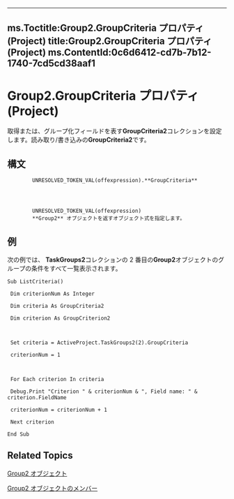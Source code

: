 

---
ms.Toctitle:Group2.GroupCriteria プロパティ (Project)
title:Group2.GroupCriteria プロパティ (Project)
ms.ContentId:0c6d6412-cd7b-7b12-1740-7cd5cd38aaf1
---
# Group2.GroupCriteria プロパティ (Project)




取得または、グループ化フィールドを表す**GroupCriteria2**コレクションを設定します。読み取り/書き込みの**GroupCriteria2**です。

## 構文

            UNRESOLVED_TOKEN_VAL(offexpression).**GroupCriteria**




            UNRESOLVED_TOKEN_VAL(offexpression)
            **Group2** オブジェクトを返すオブジェクト式を指定します。



## 例
次の例では、 **TaskGroups2**コレクションの 2 番目の**Group2**オブジェクトのグループの条件をすべて一覧表示されます。

```vba
Sub ListCriteria() 

 Dim criterionNum As Integer 

 Dim criteria As GroupCriteria2 

 Dim criterion As GroupCriterion2 

 

 Set criteria = ActiveProject.TaskGroups2(2).GroupCriteria 

 criterionNum = 1 

 

 For Each criterion In criteria 

 Debug.Print "Criterion " & criterionNum & ", Field name: " & criterion.FieldName 

 criterionNum = criterionNum + 1 

 Next criterion 

End Sub
```




## Related Topics

[Group2 オブジェクト](a7a61fa4-e752-006e-a47e-03987b04f01c.md)

[Group2 オブジェクトのメンバー](69c5069c-3fd6-fbb5-d886-ebbda667cba4.md)





